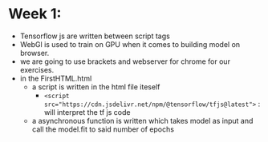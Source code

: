 # Week 1:
* Tensorflow js are written between script tags
* WebGl is used to train on GPU when it comes to building model on browser.
* we are going to use brackets and webserver for chrome for our exercises.
* in the FirstHTML.html
  * a script is written in the html file iteself
    * ```<script src="https://cdn.jsdelivr.net/npm/@tensorflow/tfjs@latest">``` : will interpret the tf js code
  * a asynchronous function is written which takes model as input and call the model.fit to said number of epochs
  
